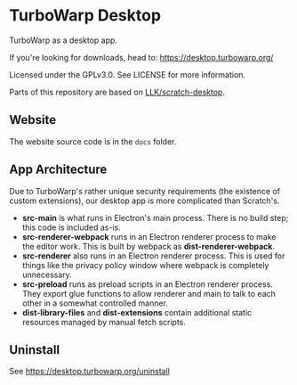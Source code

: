 # TurboWarp Desktop

TurboWarp as a desktop app.

If you're looking for downloads, head to: https://desktop.turbowarp.org/

Licensed under the GPLv3.0. See LICENSE for more information.

Parts of this repository are based on [LLK/scratch-desktop](https://github.com/LLK/scratch-desktop).

## Website

The website source code is in the `docs` folder.

## App Architecture

Due to TurboWarp's rather unique security requirements (the existence of custom extensions), our desktop app is more complicated than Scratch's.

 - **src-main** is what runs in Electron's main process. There is no build step; this code is included as-is.
 - **src-renderer-webpack** runs in an Electron renderer process to make the editor work. This is built by webpack as **dist-renderer-webpack**.
 - **src-renderer** also runs in an Electron renderer process. This is used for things like the privacy policy window where webpack is completely unnecessary.
 - **src-preload** runs as preload scripts in an Electron renderer process. They export glue functions to allow renderer and main to talk to each other in a somewhat controlled manner.
 - **dist-library-files** and **dist-extensions** contain additional static resources managed by manual fetch scripts.

<!-- ```bash
git clone --recursive https://github.com/TurboWarp/desktop turbowarp-desktop
cd turbowarp-desktop
```

We use git submodules for some dependencies so either use `--recursive` or run `git submodule init` later.

Install dependencies after each update:

```bash
npm ci
```

Download library files, packager HTML, and extensions after each update:

```
npm run fetch
```

Build:

```bash
# Development
npm start

# Production (output is in `dist` folder)
npm run dist
# If it crashes with "JavaScript heap out of memory", try:
NODE_OPTIONS=--max-old-space-size=4096 npm run dist
``` -->

<!-- ## Advanced customizations

TurboWarp Desktop lets you configure custom JS and CSS.

Find TurboWarp Desktop's data path by using the list below or by clicking "?" in the top right corner, then "Desktop Settings", then "Open User Data Folder", then opening the highlighted folder.

 - Windows (except Microsoft Store): `%APPDATA%/turbowarp-desktop`
 - Microsoft Store: Open `%LOCALAPPDATA%/Packages`, find the folder with the word `TurboWarpDesktop` in it, then open `LocalCache/Roaming/turbowarp-desktop`
 - macOS: `~/Library/Application Support/turbowarp-desktop`
 - Linux (except Snap, Flatpak): `~/.config/turbowarp-desktop`
 - Linux (Snap): `~/snap/turbowarp-desktop/current/.config/turbowarp-desktop`
 - Linux (Flatpak): `~/.var/app/org.turbowarp.TurboWarp/config/turbowarp-desktop`

Create the file `userscript.js` in this folder to configure custom JS. Create the file `userstyle.css` in this folder to configure custom CSS. Completely restart TurboWarp Desktop (including all windows) to apply. -->

## Uninstall

See https://desktop.turbowarp.org/uninstall
